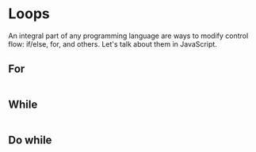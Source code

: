 # Loops

An integral part of any programming language are ways to modify control flow: if/else, for, and others. Let's talk about them in JavaScript.

## For

```javascript,editable

```

## While

```javascript,editable

```

## Do while

```javascript,editable

```
